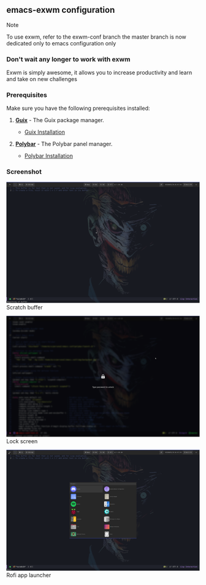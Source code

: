 ## emacs-exwm configuration

> [!NOTE]
> To use exwm, refer to the exwm-conf branch the master branch is now dedicated only to emacs configuration only

### Don't wait any longer to work with exwm

Exwm is simply awesome, it allows you to increase productivity and learn and take on new challenges  

### Prerequisites

Make sure you have the following prerequisites installed:

1. [**Guix**](https://guix.gnu.org/) - The Guix package manager.
   - [Guix Installation](https://guix.gnu.org/manual/en/guix.html#Binary-Installation)

2. [**Polybar**](https://github.com/polybar/polybar) - The Polybar panel manager.
   - [Polybar Installation](https://github.com/polybar/polybar?tab=readme-ov-file#installation)


### Screenshot

![Main](img/main.png)
Scratch buffer

![Lock Screen](img/lock-screen.png)
Lock screen

![Rofi](img/rofi.png)
Rofi app launcher

